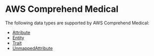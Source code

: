 # AWS Comprehend Medical<a name="API_Types_AWS_Comprehend_Medical"></a>

The following data types are supported by AWS Comprehend Medical:
+  [Attribute](API_hera_Attribute.md) 
+  [Entity](API_hera_Entity.md) 
+  [Trait](API_hera_Trait.md) 
+  [UnmappedAttribute](API_hera_UnmappedAttribute.md) 